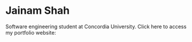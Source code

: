 # Jainam Shah

Software engineering student at Concordia University. Click here to access my portfolio website:

